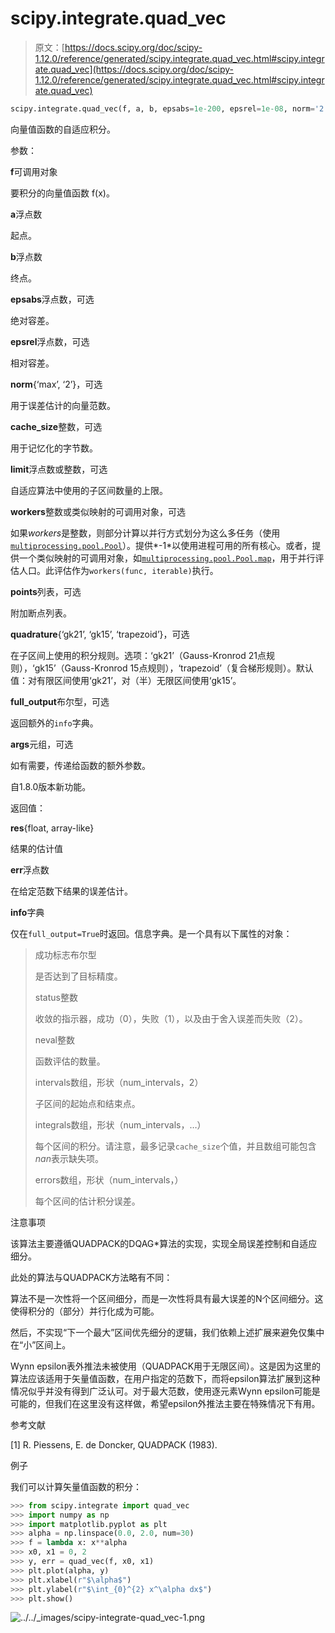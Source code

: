 # scipy.integrate.quad_vec

> 原文：[https://docs.scipy.org/doc/scipy-1.12.0/reference/generated/scipy.integrate.quad_vec.html#scipy.integrate.quad_vec](https://docs.scipy.org/doc/scipy-1.12.0/reference/generated/scipy.integrate.quad_vec.html#scipy.integrate.quad_vec)

```py
scipy.integrate.quad_vec(f, a, b, epsabs=1e-200, epsrel=1e-08, norm='2', cache_size=100000000.0, limit=10000, workers=1, points=None, quadrature=None, full_output=False, *, args=())
```

向量值函数的自适应积分。

参数：

**f**可调用对象

要积分的向量值函数 f(x)。

**a**浮点数

起点。

**b**浮点数

终点。

**epsabs**浮点数，可选

绝对容差。

**epsrel**浮点数，可选

相对容差。

**norm**{‘max’, ‘2’}，可选

用于误差估计的向量范数。

**cache_size**整数，可选

用于记忆化的字节数。

**limit**浮点数或整数，可选

自适应算法中使用的子区间数量的上限。

**workers**整数或类似映射的可调用对象，可选

如果*workers*是整数，则部分计算以并行方式划分为这么多任务（使用[`multiprocessing.pool.Pool`](https://docs.python.org/3/library/multiprocessing.html#multiprocessing.pool.Pool "(在Python v3.12中)")）。提供*-1*以使用进程可用的所有核心。或者，提供一个类似映射的可调用对象，如[`multiprocessing.pool.Pool.map`](https://docs.python.org/3/library/multiprocessing.html#multiprocessing.pool.Pool.map "(在Python v3.12中)")，用于并行评估人口。此评估作为`workers(func, iterable)`执行。

**points**列表，可选

附加断点列表。

**quadrature**{‘gk21’, ‘gk15’, ‘trapezoid’}，可选

在子区间上使用的积分规则。选项：‘gk21’（Gauss-Kronrod 21点规则），‘gk15’（Gauss-Kronrod 15点规则），‘trapezoid’（复合梯形规则）。默认值：对有限区间使用‘gk21’，对（半）无限区间使用‘gk15’。

**full_output**布尔型，可选

返回额外的`info`字典。

**args**元组，可选

如有需要，传递给函数的额外参数。

自1.8.0版本新功能。

返回值：

**res**{float, array-like}

结果的估计值

**err**浮点数

在给定范数下结果的误差估计。

**info**字典

仅在`full_output=True`时返回。信息字典。是一个具有以下属性的对象：

> 成功标志布尔型
> 
> 是否达到了目标精度。
> 
> status整数
> 
> 收敛的指示器，成功（0），失败（1），以及由于舍入误差而失败（2）。
> 
> neval整数
> 
> 函数评估的数量。
> 
> intervals数组，形状（num_intervals，2）
> 
> 子区间的起始点和结束点。
> 
> integrals数组，形状（num_intervals，…）
> 
> 每个区间的积分。请注意，最多记录`cache_size`个值，并且数组可能包含*nan*表示缺失项。
> 
> errors数组，形状（num_intervals，）
> 
> 每个区间的估计积分误差。

注意事项

该算法主要遵循QUADPACK的DQAG*算法的实现，实现全局误差控制和自适应细分。

此处的算法与QUADPACK方法略有不同：

算法不是一次性将一个区间细分，而是一次性将具有最大误差的N个区间细分。这使得积分的（部分）并行化成为可能。

然后，不实现“下一个最大”区间优先细分的逻辑，我们依赖上述扩展来避免仅集中在“小”区间上。

Wynn epsilon表外推法未被使用（QUADPACK用于无限区间）。这是因为这里的算法应该适用于矢量值函数，在用户指定的范数下，而将epsilon算法扩展到这种情况似乎并没有得到广泛认可。对于最大范数，使用逐元素Wynn epsilon可能是可能的，但我们在这里没有这样做，希望epsilon外推法主要在特殊情况下有用。

参考文献

[1] R. Piessens, E. de Doncker, QUADPACK (1983).

例子

我们可以计算矢量值函数的积分：

```py
>>> from scipy.integrate import quad_vec
>>> import numpy as np
>>> import matplotlib.pyplot as plt
>>> alpha = np.linspace(0.0, 2.0, num=30)
>>> f = lambda x: x**alpha
>>> x0, x1 = 0, 2
>>> y, err = quad_vec(f, x0, x1)
>>> plt.plot(alpha, y)
>>> plt.xlabel(r"$\alpha$")
>>> plt.ylabel(r"$\int_{0}^{2} x^\alpha dx$")
>>> plt.show() 
```

![../../_images/scipy-integrate-quad_vec-1.png](../Images/444b3d528ca49cc4ae06b62d453f4893.png)
